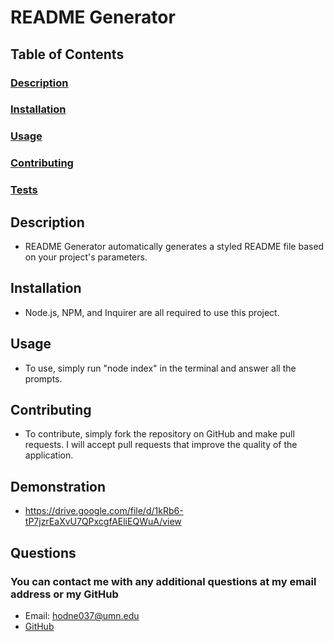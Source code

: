 # README Generator

## Table of Contents

### [Description](#description)

### [Installation](#installation)

### [Usage](#usage)

### [Contributing](#contributing)

### [Tests](#tests)

## Description

- README Generator automatically generates a styled README file based on your project's parameters.

## Installation

- Node.js, NPM, and Inquirer are all required to use this project.

## Usage

- To use, simply run "node index" in the terminal and answer all the prompts.

## Contributing

- To contribute, simply fork the repository on GitHub and make pull requests. I will accept pull requests that improve the quality of the application.

## Demonstration

- https://drive.google.com/file/d/1kRb6-tP7jzrEaXvU7QPxcgfAEliEQWuA/view

## Questions

### You can contact me with any additional questions at my email address or my GitHub

- Email: hodne037@umn.edu
- [GitHub](https://github.com/petehodnefield)
